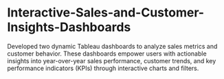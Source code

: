 # Interactive-Sales-and-Customer-Insights-Dashboards
Developed two dynamic Tableau dashboards to analyze sales metrics and customer behavior. These dashboards empower users with actionable insights into year-over-year sales performance, customer trends, and key performance indicators (KPIs) through interactive charts and filters.
